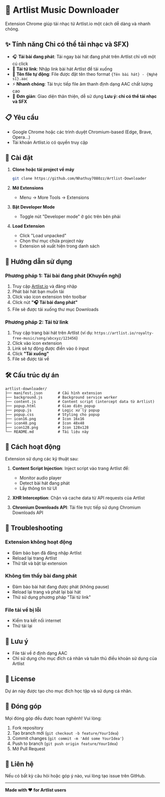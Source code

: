 # 🎵 Artlist Music Downloader

Extension Chrome giúp tải nhạc từ Artlist.io một cách dễ dàng và nhanh chóng.

## ✨ Tính năng **Chỉ có thể tải nhạc và SFX)**

- 🎧 **Tải bài đang phát**: Tải ngay bài hát đang phát trên Artlist chỉ với một cú click
- 🔗 **Tải từ link**: Nhập link bài hát Artlist để tải xuống
- 📝 **Tên file tự động**: File được đặt tên theo format `{Tên bài hát} - {Nghệ sĩ}.aac`
- ⚡ **Nhanh chóng**: Tải trực tiếp file âm thanh định dạng AAC chất lượng cao
- 🎯 **Đơn giản**: Giao diện thân thiện, dễ sử dụng
**Lưu ý: chỉ có thể tải nhạc và SFX**
## 📋 Yêu cầu

- Google Chrome hoặc các trình duyệt Chromium-based (Edge, Brave, Opera...)
- Tài khoản Artlist.io có quyền truy cập

## 🚀 Cài đặt

1. **Clone hoặc tải project về máy**
   ```bash
   git clone https://github.com/Nhathuy7080zz/Artlist-Downloader
   ```

2. **Mở Extensions**
   - Menu → More Tools → Extensions

3. **Bật Developer Mode**
   - Toggle nút "Developer mode" ở góc trên bên phải

4. **Load Extension**
   - Click "Load unpacked"
   - Chọn thư mục chứa project này
   - Extension sẽ xuất hiện trong danh sách

## 📖 Hướng dẫn sử dụng

### Phương pháp 1: Tải bài đang phát (Khuyến nghị)

1. Truy cập [Artlist.io](https://artlist.io) và đăng nhập
2. Phát bài hát bạn muốn tải
3. Click vào icon extension trên toolbar
4. Click nút **"🎧 Tải bài đang phát"**
5. File sẽ được tải xuống thư mục Downloads

### Phương pháp 2: Tải từ link

1. Truy cập trang bài hát trên Artlist (ví dụ: `https://artlist.io/royalty-free-music/song/abcxyz/123456`)
2. Click vào icon extension
3. Link sẽ tự động được điền vào ô input
4. Click **"Tải xuống"**
5. File sẽ được tải về

## 🛠️ Cấu trúc dự án

```
artlist-downloader/
├── manifest.json       # Cấu hình extension
├── background.js       # Background service worker
├── content.js          # Content script (intercept data từ Artlist)
├── popup.html          # Giao diện popup
├── popup.js            # Logic xử lý popup
├── popup.css           # Styling cho popup
├── icon16.png          # Icon 16x16
├── icon48.png          # Icon 48x48
├── icon128.png         # Icon 128x128
└── README.md           # Tài liệu này
```

## 🔧 Cách hoạt động

Extension sử dụng các kỹ thuật sau:

1. **Content Script Injection**: Inject script vào trang Artlist để:
   - Monitor audio player
   - Detect bài hát đang phát
   - Lấy thông tin từ UI

2. **XHR Interception**: Chặn và cache data từ API requests của Artlist

3. **Chromium Downloads API**: Tải file trực tiếp sử dụng Chromium Downloads API

## 🐛 Troubleshooting

### Extension không hoạt động
- Đảm bảo bạn đã đăng nhập Artlist
- Reload lại trang Artlist
- Thử tắt và bật lại extension

### Không tìm thấy bài đang phát
- Đảm bảo bài hát đang được phát (không pause)
- Reload lại trang và phát lại bài hát
- Thử sử dụng phương pháp "Tải từ link"

### File tải về bị lỗi
- Kiểm tra kết nối internet
- Thử tải lại

## 📝 Lưu ý
- File tải về ở định dạng AAC
- Chỉ sử dụng cho mục đích cá nhân và tuân thủ điều khoản sử dụng của Artlist

## 📄 License

Dự án này được tạo cho mục đích học tập và sử dụng cá nhân.

## 🤝 Đóng góp

Mọi đóng góp đều được hoan nghênh! Vui lòng:
1. Fork repository
2. Tạo branch mới (`git checkout -b feature/YourIdea`)
3. Commit changes (`git commit -m 'Add some YourIdea'`)
4. Push to branch (`git push origin feature/YourIdea`)
5. Mở Pull Request

## 📧 Liên hệ

Nếu có bất kỳ câu hỏi hoặc góp ý nào, vui lòng tạo issue trên GitHub.

---

**Made with ❤️ for Artlist users**




